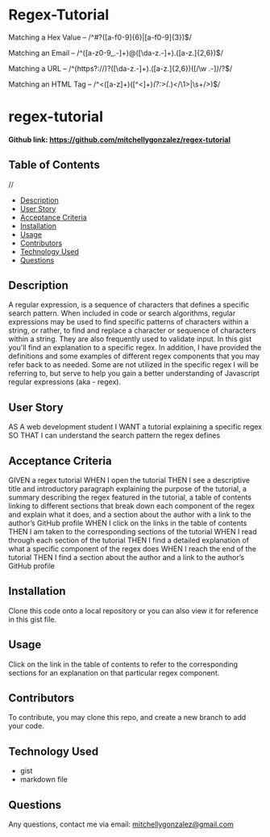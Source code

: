 # Regex-Tutorial

Matching a Hex Value – /^#?([a-f0-9]{6}|[a-f0-9]{3})$/

Matching an Email – /^([a-z0-9_\.-]+)@([\da-z\.-]+)\.([a-z\.]{2,6})$/

Matching a URL – /^(https?:\/\/)?([\da-z\.-]+)\.([a-z\.]{2,6})([\/\w \.-]*)*\/?$/

Matching an HTML Tag – /^<([a-z]+)([^<]+)*(?:>(.*)<\/\1>|\s+\/>)$/


# regex-tutorial
#### Github link:  https://github.com/mitchellygonzalez/regex-tutorial

## Table of Contents
//
* [Description](#description)
* [User Story](#user-story)
* [Acceptance Criteria](#acceptance-criteria)
* [Installation](#installation)
* [Usage](#usage)
* [Contributors](#contributors)
* [Technology Used](#technology-used)
* [Questions](#questions)
 
## Description
A regular expression, is a sequence of characters that defines a specific search pattern. When included in code or search algorithms, regular expressions may be used to find specific patterns of characters within a string, or rather, to find and replace a character or sequence of characters within a string. They are also frequently used to validate input.
In this gist you'll find an explanation to a specific regex. In addition, I have provided the definitions and some examples of different regex components that you may refer back to as needed. Some are not utilized in the specific regex I will be referring to, but serve to help you gain a better understanding of Javascript regular expressions (aka - regex).


## User Story
AS A web development student
I WANT a tutorial explaining a specific regex
SO THAT I can understand the search pattern the regex defines


## Acceptance Criteria
GIVEN a regex tutorial
WHEN I open the tutorial
THEN I see a descriptive title and introductory paragraph explaining the purpose of the tutorial, a summary describing the regex featured in the tutorial, a table of contents linking to different sections that break down each component of the regex and explain what it does, and a section about the author with a link to the author’s GitHub profile
WHEN I click on the links in the table of contents
THEN I am taken to the corresponding sections of the tutorial
WHEN I read through each section of the tutorial
THEN I find a detailed explanation of what a specific component of the regex does
WHEN I reach the end of the tutorial
THEN I find a section about the author and a link to the author’s GitHub profile


## Installation
Clone this code onto a local repository or you can also view it for reference in this gist file. 


## Usage
Click on the link in the table of contents to refer to the corresponding sections for an explanation on that particular regex component. 


## Contributors
To contribute, you may clone this repo, and create a new branch to add your code. 


## Technology Used
- gist
- markdown file


## Questions
Any questions, contact me via email: mitchellygonzalez@gmail.com

